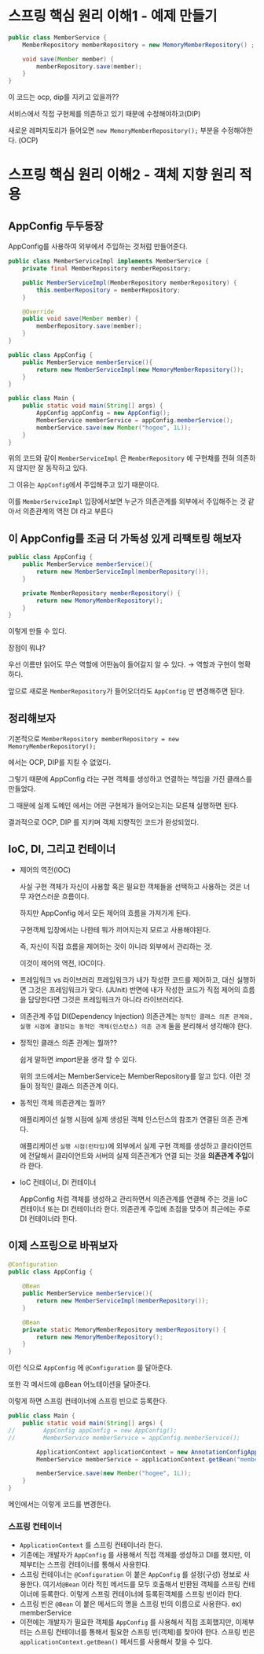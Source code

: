 # 스프링 핵심 원리 이해1 - 예제 만들기

```java
public class MemberService {
    MemberRepository memberRepository = new MemoryMemberRepository() ;

    void save(Member member) {
        memberRepository.save(member);
    }
}
```

이 코드는 ocp, dip를 지키고 있을까??

서비스에서 직접 구현체를 의존하고 있기 때문에 수정해야하고(DIP)

새로운 레퍼지토리가 들어오면 `new MemoryMemberRepository();` 부분을 수정해야한다. (OCP)

# 스프링 핵심 원리 이해2 - 객체 지향 원리 적용

## AppConfig 두두등장

AppConfig를 사용하여 외부에서 주입하는 것처럼 만들어준다.

```java
public class MemberServiceImpl implements MemberService {
    private final MemberRepository memberRepository;

    public MemberServiceImpl(MemberRepository memberRepository) {
        this.memberRepository = memberRepository;
    }

    @Override
    public void save(Member member) {
        memberRepository.save(member);
    }
}
```

```java
public class AppConfig {
    public MemberService memberService(){
        return new MemberServiceImpl(new MemoryMemberRepository());
    }
}
```

```java
public class Main {
    public static void main(String[] args) {
        AppConfig appConfig = new AppConfig();
        MemberService memberService = appConfig.memberService();
        memberService.save(new Member("hogee", 1L));
    }
}
```

위의 코드와 같이 `MemberServiceImpl` 은 `MemberRepository` 에 구현채를 전혀 의존하지 않지만 잘 동작하고 있다.

그 이유는 `AppConfig`에서 주입해주고 있기 때문이다.

이를 `MemberServiceImpl` 입장에서보면 누군가 의존관계를 외부에서 주입해주는 것 같아서 의존관계의 역전 DI 라고 부른다

## 이 AppConfig를 조금 더 가독성 있게 리팩토링 해보자

```java
public class AppConfig {
    public MemberService memberService(){
        return new MemberServiceImpl(memberRepository());
    }

    private MemberRepository memberRepository() {
        return new MemoryMemberRepository();
    }
}
```

이렇게 만들 수 있다.

장점이 뭐냐?

우선 이름만 읽어도 무슨 역할에 어떤놈이 들어갈지 알 수 있다.
→ 역할과 구현이 명확하다.

앞으로 새로운 `MemberRepository`가 들어오더라도 `AppConfig` 만 변경해주면 된다.

## 정리해보자

기본적으로  `MemberRepository memberRepository = new MemoryMemberRepository();`

에서는 OCP, DIP를 지킬 수 없었다.

그렇기 때문에 AppConfig 라는 구현 객체를 생성하고 연결하는 책임을 가진 클래스를 만들었다.

그 때문에 실제 도메인 에서는 어떤 구현체가 들어오는지는 모른채 실행하면 된다.

결과적으로 OCP, DIP 를 지키며 객체 지향적인 코드가 완성되었다.

## IoC, DI, 그리고 컨테이너

- 제어의 역전(IOC)

  사실 구현 객체가 자신이 사용할 혹은 필요한 객체들을 선택하고 사용하는 것은 너무 자연스러운 흐름이다.

  하지만 AppConfig 에서 모든 제어의 흐름을 가져가게 된다.

  구현객체 입장에서는 나한테 뭐가 끼어지는지 모르고 사용해야된다.

  즉, 자신이 직접 흐름을 제어하는 것이 아니라 외부에서 관리하는 것.

  이것이 제어의 역전, IOC이다.


- 프레임워크 vs 라이브러리
  프레임워크가 내가 작성한 코드를 제어하고, 대신 실행하면 그것은 프레임워크가 맞다. (JUnit)
  반면에 내가 작성한 코드가 직접 제어의 흐름을 담당한다면 그것은 프레임워크가 아니라 라이브러리다.


- 의존관계 주입 DI(Dependency Injection)
  의존관계는 `정적인 클래스 의존 관계와, 실행 시점에 결정되는 동적인 객체(인스턴스) 의존 관계` 둘을 분리해서 생각해야 한다.


- 정적인 클래스 의존 관계는 뭘까??

  쉽게 말하면 import문을 생각 할 수 있다.

  위의 코드에서는 MemberService는 MemberRepository를 알고 있다. 이런 것들이 정적인 클래스 의존관계 이다.


- 동적인 객체 의존관계는 뭘까?

  애플리케이션 실행 시점에 실제 생성된 객체 인스턴스의 참조가 연결된 의존 관계다.

  애플리케이션 `실행 시점(런타임)`에 외부에서 실제 구현 객체를 생성하고 클라이언트에 전달해서 클라이언트와 서버의 실제 의존관계가 연결 되는 것을 **의존관계 주입**이라 한다.


- IoC 컨테이너, DI 컨테이너

  AppConfig 처럼 객체를 생성하고 관리하면서 의존관계를 연결해 주는 것을 IoC 컨테이너 또는 DI 컨테이너라 한다.
  의존관계 주입에 초점을 맞추어 최근에는 주로 DI 컨테이너라 한다.


## 이제 스프링으로 바꿔보자

```java
@Configuration
public class AppConfig {
    
    @Bean
    public MemberService memberService(){
        return new MemberServiceImpl(memberRepository());
    }

    @Bean
    private static MemoryMemberRepository memberRepository() {
        return new MemoryMemberRepository();
    }
}
```

이런 식으로 `AppConfig` 에 `@Configuration` 를 달아준다.

또한 각 메서드에 @Bean 어노테이션을 달아준다.

이렇게 하면 스프링 컨테이너에 스프링 빈으로 등록한다.

```java
public class Main {
    public static void main(String[] args) {
//        AppConfig appConfig = new AppConfig();
//        MemberService memberService = appConfig.memberService();

        ApplicationContext applicationContext = new AnnotationConfigApplicationContext(AppConfig.class);
        MemberService memberService = applicationContext.getBean("memberService", MemberService.class);

        memberService.save(new Member("hogee", 1L));
    }
}
```

메인에서는 이렇게 코드를 변경한다.

### 스프링 컨테이너

- `ApplicationContext` 를 스프링 컨테이너라 한다.
- 기존에는 개발자가 `AppConfig` 를 사용해서 직접 객체를 생성하고 DI를 했지만, 이제부터는 스프링 컨테이너를 통해서 사용한다.
- 스프링 컨테이너는 `@Configuration` 이 붙은 `AppConfig` 를 설정(구성) 정보로 사용한다. 여기서`@Bean` 이라 적힌 메서드를 모두 호출해서 반환된 객체를 스프링 컨테이너에 등록한다. 이렇게 스프링 컨테이너에 등록된객체를 스프링 빈이라 한다.
- 스프링 빈은 `@Bean` 이 붙은 메서드의 명을 스프링 빈의 이름으로 사용한다.
  ex) memberService
- 이전에는 개발자가 필요한 객체를 `AppConfig` 를 사용해서 직접 조회했지만, 이제부터는 스프링 컨테이너를 통해서 필요한 스프링 빈(객체)를 찾아야 한다. 스프링 빈은 `applicationContext.getBean()` 메서드를 사용해서 찾을 수 있다.
